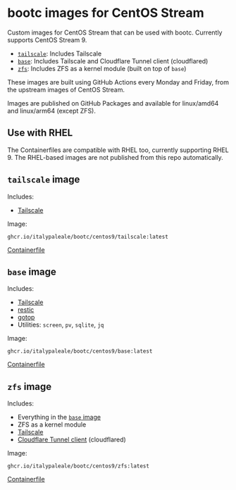 # bootc images for CentOS Stream

Custom images for CentOS Stream that can be used with bootc. Currently supports CentOS Stream 9.

- [`tailscale`](#tailscale-image): Includes Tailscale
- [`base`](#base-image): Includes Tailscale and Cloudflare Tunnel client (cloudflared)
- [`zfs`](#zfs-image): Includes ZFS as a kernel module (built on top of `base`)
<!--
- [`monitoring`](#monitoring-image): Includes Grafana Alloy (built on top of `base`)
- [`monitoring-zfs`](#monitoring-zfs-image): Includes Grafana Alloy (built on top of `zfs`)
-->

These images are built using GitHub Actions every Monday and Friday, from the upstream images of CentOS Stream.

Images are published on GitHub Packages and available for linux/amd64 and linux/arm64 (except ZFS).

## Use with RHEL

The Containerfiles are compatible with RHEL too, currently supporting RHEL 9. The RHEL-based images are not published from this repo automatically.

## `tailscale` image

Includes:

- [Tailscale](https://tailscale.com/)

Image:

```text
ghcr.io/italypaleale/bootc/centos9/tailscale:latest
```

[Containerfile](./el9/tailscale/Containerfile)

## `base` image

Includes:

- [Tailscale](https://tailscale.com/)
- [restic](https://github.com/restic/restic)
- [gotop](https://github.com/xxxserxxx/gotop)
- Utilities: `screen`, `pv`, `sqlite`, `jq`

Image:

```text
ghcr.io/italypaleale/bootc/centos9/base:latest
```

[Containerfile](./el9/base/Containerfile)

## `zfs` image

Includes:

- Everything in the [`base` image](#base-image)
- ZFS as a kernel module
- [Tailscale](https://tailscale.com/)
- [Cloudflare Tunnel client](https://github.com/cloudflare/cloudflared) (cloudflared)

Image:

```text
ghcr.io/italypaleale/bootc/centos9/zfs:latest
```

[Containerfile](./el9/zfs/Containerfile)

<!--
## `monitoring` image

Includes:

- Everything in the [`base` image](#base-image)
- [Grafana Alloy](https://github.com/grafana/alloy)
- [prometheus-podman-exporter](https://github.com/containers/prometheus-podman-exporter)

Image:

```text
ghcr.io/italypaleale/bootc/centos9/monitoring:latest
```

[Containerfile](./el9/monitoring/Containerfile)

## `monitoring-zfs` image

Includes:

- Everything in the [`zfs` image](#zfs-image)
- [Grafana Alloy](https://github.com/grafana/alloy)
- [prometheus-podman-exporter](https://github.com/containers/prometheus-podman-exporter)

Image:

```text
ghcr.io/italypaleale/bootc/centos9/monitoring-zfs:latest
```

[Containerfile](./el9/monitoring/Containerfile)
-->
